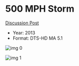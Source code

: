 # 500 MPH Storm

[Discussion Post](https://www.avsforum.com/threads/bass-eq-for-filtered-movies.2995212/post-57464304)

* Year: 2013
* Format: DTS-HD MA 5.1

![img 0](https://i.imgur.com/1cvQ4pi.jpg)

![img 1](https://i.imgur.com/eaXF8yE.jpg)

